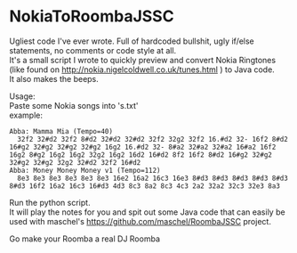 # NokiaToRoombaJSSC

Ugliest code I've ever wrote. Full of hardcoded bullshit, ugly if/else statements, no comments or code style at all.  
It's a small script I wrote to quickly preview and convert Nokia Ringtones (like found on http://nokia.nigelcoldwell.co.uk/tunes.html ) to Java code.  
It also makes the beeps.  

Usage:  
Paste some Nokia songs into 's.txt'  
example:  
```
Abba: Mamma Mia (Tempo=40)	
  32f2 32#d2 32f2 8#d2 32#d2 32#d2 32f2 32g2 32f2 16.#d2 32- 16f2 8#d2 16#g2 32#g2 32#g2 32#g2 16g2 16.#d2 32- 8#a2 32#a2 32#a2 16#a2 16f2 16g2 8#g2 16g2 16g2 32g2 16g2 16d2 16#d2 8f2 16f2 8#d2 16#g2 32#g2 32#g2 32#g2 32g2 32#d2 32f2 16#d2
Abba: Money Money Money v1 (Tempo=112)	
  8e3 8e3 8e3 8e3 8e3 8e3 16e2 16a2 16c3 16e3 8#d3 8#d3 8#d3 8#d3 8#d3 8#d3 16f2 16a2 16c3 16#d3 4d3 8c3 8a2 8c3 4c3 2a2 32a2 32c3 32e3 8a3
```
Run the python script.  
It will play the notes for you and spit out some Java code that can easily be used with maschel's https://github.com/maschel/RoombaJSSC project.  

Go make your Roomba a real DJ Roomba
